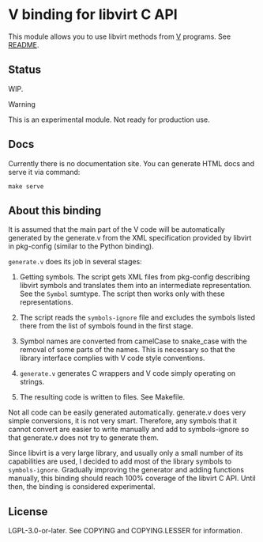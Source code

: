 # V binding for libvirt C API

This module allows you to use libvirt methods from [V](https://vlang.io)
programs. See [README](src/README.md).

## Status

WIP.

> [!WARNING]
> This is an experimental module. Not ready for production use.

## Docs

Currently there is no documentation site. You can generate HTML docs and serve
it via command:
```
make serve
```

## About this binding

It is assumed that the main part of the V code will be automatically generated
by the generate.v from the XML specification provided by libvirt in pkg-config
(similar to the Python binding).

`generate.v` does its job in several stages:

1. Getting symbols. The script gets XML files from pkg-config describing
libvirt symbols and translates them into an intermediate representation.
See the `Symbol` sumtype. The script then works only with these
representations.

2. The script reads the `symbols-ignore` file and excludes the symbols listed
there from the list of symbols found in the first stage.

3. Symbol names are converted from camelCase to snake\_case with the removal
of some parts of the names. This is necessary so that the library interface
complies with V code style conventions.

4. `generate.v` generates C wrappers and V code simply operating on strings.

5. The resulting code is written to files. See Makefile.

Not all code can be easily generated automatically. generate.v does very
simple conversions, it is not very smart. Therefore, any symbols that it
cannot convert are easier to write manually and add to symbols-ignore so that
generate.v does not try to generate them.

Since libvirt is a very large library, and usually only a small number of its
capabilities are used, I decided to add most of the library symbols to
`symbols-ignore`. Gradually improving the generator and adding functions
manually, this binding should reach 100% coverage of the libvirt C API. Until
then, the binding is considered experimental.

## License

LGPL-3.0-or-later. See COPYING and COPYING.LESSER for information.
